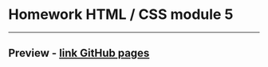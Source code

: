 # Homework HTML / CSS module 5

---

## Preview - [link GitHub pages](https://dimaestro.github.io/goit-markup-hw-05/ 'GitHub pages')
